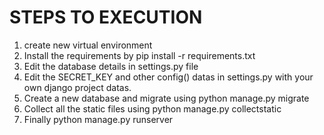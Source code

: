 # STEPS TO EXECUTION
1. create new virtual environment <br />
2. Install the requirements by pip install -r requirements.txt <br />
3. Edit the database details in settings.py file <br />
4. Edit the SECRET_KEY and other config() datas in settings.py with your own django project datas. <br />
4. Create a new database and migrate using python manage.py migrate <br />
5. Collect all the static files using python manage.py collectstatic <br />
6. Finally python manage.py runserver <br />
